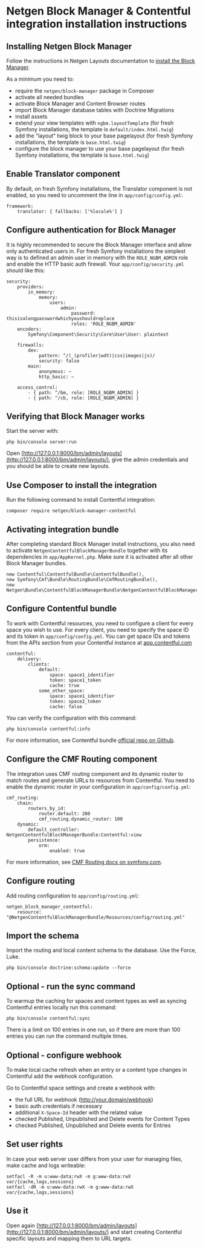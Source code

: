 Netgen Block Manager & Contentful integration installation instructions
=======================================================================

Installing Netgen Block Manager
-------------------------------

Follow the instructions in Netgen Layouts documentation to [install the Block Manager](http://docs.netgen.io/projects/layouts/en/latest/reference/install_instructions.html).

As a minimum you need to:

* require the `netgen/block-manager` package in Composer
* activate all needed bundles
* activate Block Manager and Content Browser routes
* import Block Manager database tables with Doctrine Migrations
* install assets
* extend your view templates with `ngbm.layoutTemplate` (for fresh Symfony installations, the template is `default/index.html.twig`)
* add the "layout" twig block to your base pagelayout (for fresh Symfony installations, the template is `base.html.twig`)
* configure the block manager to use your base pagelayout (for fresh Symfony installations, the template is `base.html.twig`)

Enable Translator component
---------------------------

By default, on fresh Symfony installations, the Translator component is not enabled, so you need to uncomment the line in `app/config/config.yml`:

```
framework:
    translator: { fallbacks: ['%locale%'] }
```

Configure authentication for Block Manager
------------------------------------------

It is highly recommended to secure the Block Manager interface and allow only
authenticated users in. For fresh Symfony installations the simplest way is to
defined an admin user in memory with the `ROLE_NGBM_ADMIN` role and enable the
HTTP basic auth firewall. Your `app/config/security.yml` should like this:

```
security:
    providers:
        in_memory:
            memory:
                users:
                    admin:
                        password: thisisalongpasswordwhichyoushouldreplace
                        roles: 'ROLE_NGBM_ADMIN'
    encoders:
        Symfony\Component\Security\Core\User\User: plaintext

    firewalls:
        dev:
            pattern: ^/(_(profiler|wdt)|css|images|js)/
            security: false
        main:
            anonymous: ~
            http_basic: ~

    access_control:
        - { path: ^/bm, role: [ROLE_NGBM_ADMIN] }
        - { path: ^/cb, role: [ROLE_NGBM_ADMIN] }
```

Verifying that Block Manager works
----------------------------------

Start the server with:

```
php bin/console server:run
```

Open [http://127.0.0.1:8000/bm/admin/layouts](http://127.0.0.1:8000/bm/admin/layouts/), give the admin credentials and you should be able to create new layouts.

Use Composer to install the integration
---------------------------------------

Run the following command to install Contentful integration:

```
composer require netgen/block-manager-contentful
```

Activating integration bundle
-----------------------------

After completing standard Block Manager install instructions, you also need to
activate `NetgenContentfulBlockManagerBundle` together with its dependencies in `app/AppKernel.php`.
Make sure it is activated after all other Block Manager bundles.

```
new Contentful\ContentfulBundle\ContentfulBundle(),
new Symfony\Cmf\Bundle\RoutingBundle\CmfRoutingBundle(),
new Netgen\Bundle\ContentfulBlockManagerBundle\NetgenContentfulBlockManagerBundle(),
```

Configure Contentful bundle
---------------------------

To work with Contentful resources, you need to configure a client for
every space you wish to use. For every client, you need to specify the
space ID and its token in `app/config/config.yml`. You can get space IDs
and tokens from the APIs section from your Contentful instance at
[app.contentful.com](https://app.contentful.com)

```
contentful:
    delivery:
        clients:
            default:
                space: space1_identifier
                token: space1_token
                cache: true
            some_other_space:
                space: space1_identifier
                token: space2_token
                cache: false
```

You can verify the configuration with this command:

```
php bin/console contentful:info
```

For more information, see Contentful bundle [official repo on Github](https://github.com/contentful/ContentfulBundle).

Configure the CMF Routing component
-----------------------------------

The integration uses CMF routing component and its dynamic router to match
routes and generate URLs to resources from Contentful. You need to enable
the dynamic router in your configuration in `app/config/config.yml`:

```
cmf_routing:
    chain:
        routers_by_id:
            router.default: 200
            cmf_routing.dynamic_router: 100
    dynamic:
        default_controller: NetgenContentfulBlockManagerBundle:Contentful:view
        persistence:
            orm:
                enabled: true
```

For more information, see [CMF Routing docs on symfony.com](http://symfony.com/doc/master/cmf/bundles/routing/index.html).

Configure routing
-----------------

Add routing configuration to `app/config/routing.yml`:

```
netgen_block_manager_contentful:
    resource: "@NetgenContentfulBlockManagerBundle/Resources/config/routing.yml"
```

Import the schema
-----------------

Import the routing and local content schema to the database. Use the Force, Luke.
```
php bin/console doctrine:schema:update --force
```

Optional - run the sync command
-------------------------------

To warmup the caching for spaces and content types as well as syncing Contentful entries locally run this command:

```
php bin/console contentful:sync
```

There is a limit on 100 entries in one run, so if there are more than 100 entries you can run the command multiple times.

Optional - configure webhook
----------------------------

To make local cache refresh when an entry or a content type changes in Contentful add the webhook configuration.

Go to Contentful space settings and create a webhook with:
* the full URL for webhook (http://your.domain/webhook)
* basic auth credentials if necessary
* additional `X-Space-Id` header with the related value
* checked Published, Unpublished and Delete events for Content Types
* checked Published, Unpublished and Delete events for Entries

Set user rights
---------------

In case your web server user differs from your user for managing files, make cache and logs writeable:

```
setfacl -R -m u:www-data:rwX -m g:www-data:rwX var/{cache,logs,sessions}
setfacl -dR -m u:www-data:rwX -m g:www-data:rwX var/{cache,logs,sessions}
```

Use it
------

Open again [http://127.0.0.1:8000/bm/admin/layouts](http://127.0.0.1:8000/bm/admin/layouts/) and start creating
Contentful specific layouts and mapping them to URL targets.
